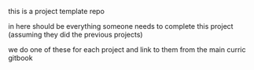 this is a project template repo

in here should be everything someone needs to complete this project (assuming they did the previous projects)

we do one of these for each project and link to them from the main curric gitbook